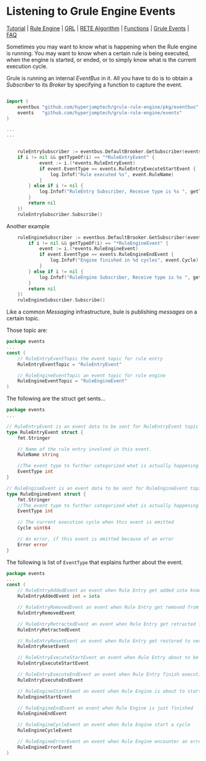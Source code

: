 # Listening to Grule Engine Events

[Tutorial](Tutorial_en.md) | [Rule Engine](RuleEngine_en.md) | [GRL](GRL_en.md) | [RETE Algorithm](RETE_en.md) | [Functions](Function_en.md) | [Grule Events](GruleEvent_en.md) | [FAQ](FAQ_en.md)

Sometimes you may want to know what is happening when the Rule engine is running.
You may want to know when a certain rule is being executed, when the engine
is started, or ended, or to simply know what is the current execution cycle.

Grule is running an internal *EventBus* in it. All you have to do is to obtain
a *Subscriber* to its *Broker* by specifying a function to capture the event.

```go

import (
    eventbus "github.com/hyperjumptech/grule-rule-engine/pkg/eventbus"
    events   "github.com/hyperjumptech/grule-rule-engine/events"
)

...
...


    ruleEntrySubscriber := eventbus.DefaultBrooker.GetSubscriber(events.RuleEntryEventTopic, func(i interface{}) error {
    if i != nil && getTypeOf(i) == "*RuleEntryEvent" {
            event := i.(*events.RuleEntryEvent)
            if event.EventType == events.RuleEntryExecuteStartEvent {
                log.Infof("Rule executed %s", event.RuleName)
            }
        } else if i != nil {
            log.Infof("RuleEntry Subscriber, Receive type is %s ", getTypeOf(i))
        }
        return nil
    })
    ruleEntrySubscriber.Subscribe()
```

Another example

```go
    ruleEngineSubscriber := eventbus.DefaultBrooker.GetSubscriber(events.RuleEngineEventTopic, func(i interface{}) error {
        if i != nil && getTypeOf(i) == "*RuleEngineEvent" {
            event := i.(*events.RuleEngineEvent)
            if event.EventType == events.RuleEngineEndEvent {
                log.Infof("Engine finished in %d cycles", event.Cycle)
            }
        } else if i != nil {
            log.Infof("RuleEngine Subscriber, Receive type is %s ", getTypeOf(i))
        }
        return nil
    })
    ruleEngineSubscriber.Subscribe()
```

Like a common *Messaging* infrastructure, bule is publishing *messages* on a certain topic.

Those topic are:

```go
package events
...
const (
    // RuleEntryEventTopic the event topic for rule entry
    RuleEntryEventTopic = "RuleEntryEvent"

    // RuleEngineEventTopic an event topic for rule engine
    RuleEngineEventTopic = "RuleEngineEvent"
)
```

The following are the struct get sents...

```go
package events
...

// RuleEntryEvent is an event data to be sent for RuleEntryEvent topic
type RuleEntryEvent struct {
    fmt.Stringer

    // Name of the rule entry involved in this event.
    RuleName string

    //The event type to further categorized what is actually happening
    EventType int
}

// RuleEngineEvent is an event data to be sent for RuleEngineEvent topic
type RuleEngineEvent struct {
    fmt.Stringer
    //The event type to further categorized what is actually happening
    EventType int

    // The current execution cycle when this event is emitted
    Cycle uint64

    // An error, if this event is emitted because of an error
    Error error
}
```

The following is list of `EventType` that explains further about the event.

```go
package events
...
const (
    // RuleEntryAddedEvent an event when Rule Entry get added into knowledge base
    RuleEntryAddedEvent int = iota

    // RuleEntryRemovedEvent an event when Rule Entry get removed from knowledge base
    RuleEntryRemovedEvent

    // RuleEntryRetractedEvent an event when Rule Entry get retracted from rule engine next cycle execution
    RuleEntryRetractedEvent

    // RuleEntryResetEvent an event when Rule Entry get restored to next rule engine cycle execution
    RuleEntryResetEvent

    // RuleEntryExecuteStartEvent an event when Rule Entry about to be executed
    RuleEntryExecuteStartEvent

    // RuleEntryExecuteEndEvent an event when Rule Entry finish execution
    RuleEntryExecuteEndEvent

    // RuleEngineStartEvent an event when Rule Engine is about to start
    RuleEngineStartEvent

    // RuleEngineEndEvent an event when Rule Engine is just finished
    RuleEngineEndEvent

    // RuleEngineCycleEvent an event when Rule Engine start a cycle
    RuleEngineCycleEvent

    // RuleEngineErrorEvent an event when Rule Engine encounter an error in it's execution
    RuleEngineErrorEvent
)
```
